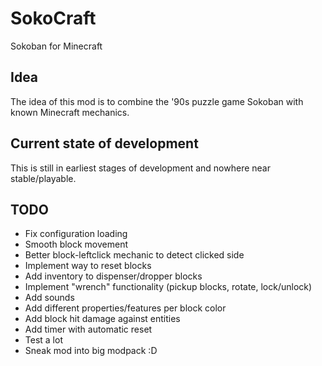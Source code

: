 # SokoCraft
Sokoban for Minecraft

## Idea
The idea of this mod is to combine the '90s puzzle game Sokoban with known Minecraft mechanics.

## Current state of development
This is still in earliest stages of development and nowhere near stable/playable.

## TODO
* Fix configuration loading
* Smooth block movement
* Better block-leftclick mechanic to detect clicked side
* Implement way to reset blocks
* Add inventory to dispenser/dropper blocks
* Implement "wrench" functionality (pickup blocks, rotate, lock/unlock)
* Add sounds
* Add different properties/features per block color
* Add block hit damage against entities
* Add timer with automatic reset
* Test a lot
* Sneak mod into big modpack :D
